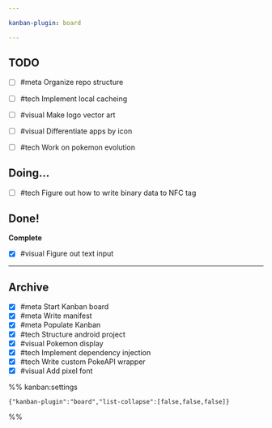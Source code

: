 ```yaml
---

kanban-plugin: board

---
```


## TODO

- [ ] #meta Organize repo structure
- [ ] #tech Implement local cacheing
- [ ] #visual Make logo vector art
- [ ] #visual Differentiate apps by icon
- [ ] #tech Work on pokemon evolution


## Doing...

- [ ] #tech Figure out how to write binary data to NFC tag


## Done!

**Complete**
- [x] #visual Figure out text input


***

## Archive

- [x] #meta Start Kanban board
- [x] #meta Write manifest
- [x] #meta Populate Kanban
- [x] #tech Structure android project
- [x] #visual Pokemon display
- [x] #tech Implement dependency injection
- [x] #tech Write custom PokeAPI wrapper
- [x] #visual Add pixel font

%% kanban:settings
```
{"kanban-plugin":"board","list-collapse":[false,false,false]}
```
%%
